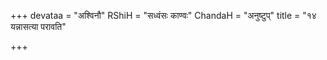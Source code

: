+++
devataa = "अश्विनौ"
RShiH = "सध्वंसः काण्वः"
ChandaH = "अनुष्टुप्"
title = "१४ यन्नासत्या परावति"

+++
